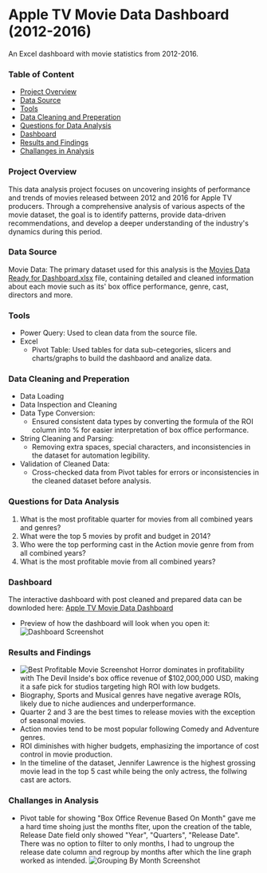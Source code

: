 # Apple TV Movie Data Dashboard (2012-2016)
An Excel dashboard with movie statistics from 2012-2016.

### Table of Content
- [Project Overview](#project-overview)
- [Data Source](#data-source)
- [Tools](#tools)
- [Data Cleaning and Preperation](#data-cleaning-and-preperation)
- [Questions for Data Analysis](#questions-for-data-analysis)
- [Dashboard](#dashboard)
- [Results and Findings](#results-and-findings)
- [Challanges in Analysis](#challanges-in-analysis)

### Project Overview
This data analysis project focuses on uncovering insights of performance and trends of movies released between 2012 and 2016 for Apple TV producers. Through a comprehensive analysis of various aspects of the movie dataset, the goal is to identify patterns, provide data-driven recommendations, and develop a deeper understanding of the industry's dynamics during this period.

### Data Source
Movie Data: The primary dataset used for this analysis is the [Movies Data Ready for Dashboard.xlsx](https://github.com/yarosmi/2012-2016-Movie-Data-Dashboard/blob/226ebc0650518879ad1c8d56cedfdb90dcd04bb4/Movies%20Data%20Ready%20for%20Dashboard.xlsx) file, containing detailed and cleaned information about each movie such as its' box office performance, genre, cast, directors and more.

### Tools
- Power Query: Used to clean data from the source file.
- Excel
  - Pivot Table: Used tables for data sub-cetegories, slicers and charts/graphs to build the dashbaord and analize data.

 ### Data Cleaning and Preperation
 - Data Loading
 - Data Inspection and Cleaning
 - Data Type Conversion:
   - Ensured consistent data types by converting the formula of the ROI column into % for easier interpretation of box office performance.
 - String Cleaning and Parsing:
   - Removing extra spaces, special characters, and inconsistencies in the dataset for automation legibility.
 - Validation of Cleaned Data:
   - Cross-checked data from Pivot tables for errors or inconsistencies in the cleaned dataset before analysis.

### Questions for Data Analysis
1. What is the most profitable quarter for movies from all combined years and genres?
2. What were the top 5 movies by profit and budget in 2014?
3. Who were the top performing cast in the Action movie genre from from all combined years?
4. What is the most profitable movie from all combined years?

### Dashboard
The interactive dashboard with post cleaned and prepared data can be downloded here: [Apple TV Movie Data Dashboard](https://github.com/yarosmi/2012-2016-Movie-Data-Dashboard/blob/d1667edb9088bd605ec685a49328fbb740514b03/Apple%20TV%20Movie%20Data%20Dashboard%20-%20Yaraslau%20S.xlsx)
- Preview of how the dashboard will look when you open it: ![Dashboard Screenshot](https://github.com/user-attachments/assets/44eedda5-bc6e-452a-b37e-f6279c615b22)

### Results and Findings
- ![Best Profitable Movie Screenshot](https://github.com/user-attachments/assets/18eccef0-6278-4bff-92bd-53a7be5effcc) Horror dominates in profitability with The Devil Inside's box office revenue of $102,000,000 USD, making it a safe pick for studios targeting high ROI with low budgets.
- Biography, Sports and Musical genres have negative average ROIs, likely due to niche audiences and underperformance.
- Quarter 2 and 3 are the best times to release movies with the exception of seasonal movies.
- Action movies tend to be most popular following Comedy and Adventure genres.
- ROI diminishes with higher budgets, emphasizing the importance of cost control in movie production.
- In the timeline of the dataset, Jennifer Lawrence is the highest grossing movie lead in the top 5 cast while being the only actress, the follwing cast are actors.

### Challanges in Analysis
- Pivot table for showing "Box Office Revenue Based On Month" gave me a hard time shoing just the months flter, upon the creation of the table, Release Date field only showed "Year", "Quarters", "Release Date". There was no option to filter to only months, I had to ungroup the release date column and regroup by months after which the line graph worked as intended. ![Grouping By Month Screenshot](https://github.com/user-attachments/assets/8aa3df72-5113-4773-b073-fb0746332e55)
